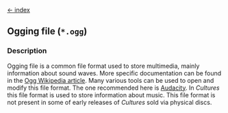 [← index](../index.md)

## Ogging file (`*.ogg`)

### Description

Ogging file is a common file format used to store multimedia, mainly
information about sound waves. More specific documentation can be found in the
[Ogg Wikipedia article](https://en.wikipedia.org/wiki/Ogg).
Many various tools can be used to open and modify this file format. The one
recommended here is [Audacity](https://www.audacityteam.org/download/). In
*Cultures* this file format is used to store information about music. This
file format is not present in some of early releases of *Cultures* sold via
physical discs.